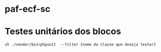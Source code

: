 # paf-ecf-sc

# Testes unitários dos blocos

``sh
./vendor/bin/phpunit  --filter {nome da classe que deseja testar}
``
